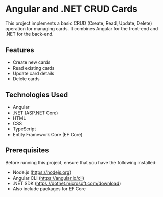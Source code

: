 # Angular and .NET CRUD Cards

This project implements a basic CRUD (Create, Read, Update, Delete) operation for managing cards. It combines Angular for the front-end and .NET for the back-end.

## Features

- Create new cards
- Read existing cards
- Update card details
- Delete cards

## Technologies Used

- Angular
- .NET (ASP.NET Core)
- HTML
- CSS
- TypeScript
- Entity Framework Core (EF Core)

## Prerequisites

Before running this project, ensure that you have the following installed:

- Node.js (https://nodejs.org)
- Angular CLI (https://angular.io/cli)
- .NET SDK (https://dotnet.microsoft.com/download)
- Also include packages for EF Core

